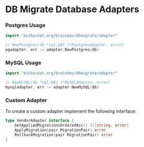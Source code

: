 # DB Migrate Database Adapters

### Postgres Usage

```go
import "bitbucket.org/braindev/dbmigrate/adapter"

// NewPostgres(db *sql.DB) (*PostgresAdapter, error)
pgadapter, err := adapter.NewPostgres(db)
```

### MySQL Usage

```go
import "bitbucket.org/braindev/dbmigrate/adapter"

// NewMySQL(db *sql.DB) (*MySQLAdapter, error)
mysqladapter, err := adapter.NewMySQL(db)
```

### Custom Adapter

To create a custom adapter implement the following interface:

```go
type VendorAdapter interface {
	GetAppliedMigrationsOrderedAsc() ([]string, error)
	ApplyMigration(pair MigrationPair) error
	RollbackMigration(pair MigrationPair) error
}
```
